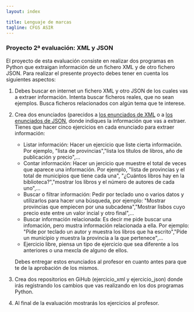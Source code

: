 ```yaml
---
layout: index

title: Lenguaje de marcas
tagline: CFGS ASIR
---
```


### Proyecto 2ª evaluación: XML y JSON

El proyecto de esta evaluación consiste en realizar dos programas en Python que extraigan información de un fichero XML y de otro fichero JSON. Para realizar el presente proyecto debes tener en cuenta los siguientes aspectos:

1. Debes buscar en internet un fichero XML y otro JSON de los cuales vas a extraer información. Intenta buscar ficheros reales, que no sean ejemplos. Busca ficheros relacionados con algún tema que te interese.
2. Crea dos enunciados (parecidos a [los enunciados de XML](http://dit.gonzalonazareno.org/moodle/mod/page/view.php?id=3037) o a [los enunciados de JSON](json1), donde indiques la información que vas a extraer. Tienes que hacer cinco ejercicios en cada enunciado para extraer información:

	* Listar información: Hacer un ejercicio que liste cierta información. Por ejemplo, "lista de provincias","lista los títulos de libros, año de publicación y precio",...
	* Contar información: Hacer un jercicio que muestre el total de veces que aparece una información. Por ejemplo, "lista de provincias y el total de municipios que tiene cada una", "¿Cuántos libros hay en la biblioteca?","mostrar los libros y el número de autores de cada uno",...
	* Buscar o filtrar información: Pedir por teclado uno o varios datos y utilizarlos para hacer una búsqueda, por ejemplo: "Mostrar provincias que empiecen por una subcadena","Mostrar lisbos cuyo precio este entre un valor incial y otro final",...
	* Buscar información relacionada: Es decir me pide buscar una infomación, pero mustra información relacionada a ella. Por ejemplo: "Pide por teclado un autor y muestra los libros que ha escrito","Pide un municipio y muestra la provincia a la que pertenece",...
	* Ejercicio libre, piensa un tipo de ejercicio que sea diferente a los anteriores o una mexcla de alguno de ellos.

	Debes entregar estos enunciados al profesor en cuanto antes para que te de la aprobación de los mismos.
3. Crea dos repositorios en GiHub (ejercicio_xml y ejercicio_json) donde irás registrando los cambios que vas realizando en los dos programas Python.
4. Al final de la evaluación mostrarás los ejercicios al profesor.

